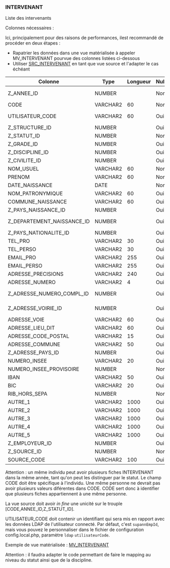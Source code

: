 ### INTERVENANT

Liste des intervenants

Colonnes nécessaires :

Ici, principalement pour des raisons de performances, ilest recommandé de procéder en deux étapes :
* Rapatrier les données dans une vue matérialisée à appeler MV_INTERVENANT pourvue des colonnes listées ci-dessous
* Utiliser [SRC_INTERVENANT](../Harpège/SRC_INTERVENANT.sql) en tant que vue source et l'adapter le cas échéant 

|Colonne                   |Type    |Longueur|Nullable|Commentaire                  |
|--------------------------|--------|--------|--------|-----------------------------|
|Z_ANNEE_ID                |NUMBER  |        |Non     |==> ANNEE.ID (2020 pour 2020/2021) |
|CODE                      |VARCHAR2|60      |Non     | Matricule spécifique à l'individu |
|UTILISATEUR_CODE          |VARCHAR2|60      |Oui     | Identifiant pour faire lien avec le LDAP |
|Z_STRUCTURE_ID            |NUMBER  |        |Oui     |==> STRUCTURE.SOURCE_CODE    |
|Z_STATUT_ID               |NUMBER  |        |Non     |==> STATUT_INTERVENANT.CODE  |
|Z_GRADE_ID                |NUMBER  |        |Oui     |==> GRADE.SOURCE_CODE        |
|Z_DISCIPLINE_ID           |NUMBER  |        |Oui     |==> DISCIPLINE.SOURCE_CODE   |
|Z_CIVILITE_ID             |NUMBER  |        |Oui     |==> CIVILITE.LIBELLE_COURT   |
|NOM_USUEL                 |VARCHAR2|60      |Non     |                             |
|PRENOM                    |VARCHAR2|60      |Non     |                             |
|DATE_NAISSANCE            |DATE    |        |Non     |                             |
|NOM_PATRONYMIQUE          |VARCHAR2|60      |Oui     |                             |
|COMMUNE_NAISSANCE         |VARCHAR2|60      |Oui     |                             |
|Z_PAYS_NAISSANCE_ID       |NUMBER  |        |Oui     |==> PAYS.SOURCE_CODE         |
|Z_DEPARTEMENT_NAISSANCE_ID|NUMBER  |        |Oui     |==> DEPARTEMENT.SOURCE_CODE  |
|Z_PAYS_NATIONALITE_ID     |NUMBER  |        |Oui     |==> PAYS.SOURCE_CODE         |
|TEL_PRO                   |VARCHAR2|30      |Oui     |                             |
|TEL_PERSO                 |VARCHAR2|30      |Oui     |                             |
|EMAIL_PRO                 |VARCHAR2|255     |Oui     |                             |
|EMAIL_PERSO               |VARCHAR2|255     |Oui     |                             |
|ADRESSE_PRECISIONS        |VARCHAR2|240     |Oui     |                             |
|ADRESSE_NUMERO            |VARCHAR2|4       |Oui     |                             |
|Z_ADRESSE_NUMERO_COMPL_ID |NUMBER  |        |Oui     |==> ADRESSE_NUMERO_COMPL.CODE|
|Z_ADRESSE_VOIRIE_ID       |NUMBER  |        |Oui     |==> ADRESSE_VOIRIE.SOURCE_CODE |
|ADRESSE_VOIE              |VARCHAR2|60      |Oui     |                             |
|ADRESSE_LIEU_DIT          |VARCHAR2|60      |Oui     |                             |
|ADRESSE_CODE_POSTAL       |VARCHAR2|15      |Oui     |                             |
|ADRESSE_COMMUNE           |VARCHAR2|50      |Oui     |                             |
|Z_ADRESSE_PAYS_ID         |NUMBER  |        |Oui     |==> PAYS.SOURCE_CODE         |
|NUMERO_INSEE              |VARCHAR2|20      |Oui     |                             |
|NUMERO_INSEE_PROVISOIRE   |NUMBER  |        |Non     | Flag (1 ou 0)               |
|IBAN                      |VARCHAR2|50      |Oui     |                             |
|BIC                       |VARCHAR2|20      |Oui     |                             |
|RIB_HORS_SEPA             |NUMBER  |        |Non     | Flag (1 ou 0)               |
|AUTRE_1                   |VARCHAR2|1000    |Oui     |                             |
|AUTRE_2                   |VARCHAR2|1000    |Oui     |                             |
|AUTRE_3                   |VARCHAR2|1000    |Oui     |                             |
|AUTRE_4                   |VARCHAR2|1000    |Oui     |                             |
|AUTRE_5                   |VARCHAR2|1000    |Oui     |                             |
|Z_EMPLOYEUR_ID            |NUMBER  |        |Oui     |==> EMPLOYEUR.SOURCE_CODE    |
|Z_SOURCE_ID       |NUMBER  |        |Non     |==> SOURCE.CODE|
|SOURCE_CODE               |VARCHAR2|100     |Oui     |                             |

Attention : un même individu peut avoir plusieurs fiches INTERVENANT dans la même année, tant qu'on peut les distinguer par le statut.
Le champ CODE doit être spécifique à l'individu. Une même personne ne devrait pas avoir plusieurs valeurs diférentes dans CODE.
CODE sert donc à identifier que plusieurs fiches appartiennent à une même personne.
 
La vue source doit avoir *in fine* une unicité sur le trouple [CODE,ANNEE_ID,Z_STATUT_ID].

UTILISATEUR_CODE doit contenir un identifiant qui sera mis en rapport avec les données LDAP de l'utilisateur connecté.
Par défaut, c'est `supannEmpId`, mais vous pouvez le personnaliser dans le fichier de configuration config.local.php, paramètre `ldap` `utilisateurCode`.


Exemple de vue matérialisée :
[MV_INTERVENANT](../Harpège/MV_INTERVENANT.sql)

Attention : il faudra adapter le code permettant de faire le mapping au niveau du statut ainsi que de la discipline.